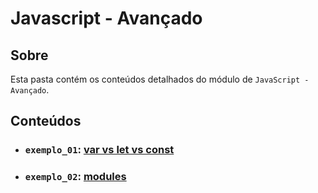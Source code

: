 # Javascript - Avançado

## Sobre

Esta pasta contém os conteúdos detalhados do módulo de `JavaScript - Avançado`.

## Conteúdos

- ### `exemplo_01`: [var vs let vs const](https://github.com/pullynnhah/dc-aulas/tree/main/aula_08/exemplo_01)
- ### `exemplo_02`: [modules](https://github.com/pullynnhah/dc-aulas/tree/main/aula_08/exemplo_02)
